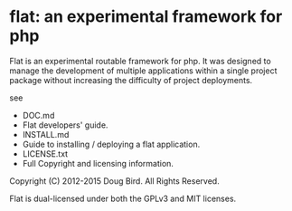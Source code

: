 # flat: an experimental framework for php
Flat is an experimental routable framework for php. It was 
designed to manage the development of multiple applications 
within a single project package without increasing the 
difficulty of project deployments. 

see
* DOC.md
 * Flat developers' guide.
* INSTALL.md
 * Guide to installing / deploying a flat application.
* LICENSE.txt
 * Full Copyright and licensing information. 
 
Copyright (C) 2012-2015  Doug Bird. All Rights Reserved.

Flat is dual-licensed under both the GPLv3 and MIT licenses.
